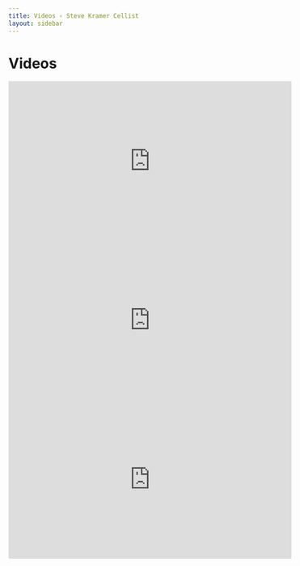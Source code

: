 ```yaml
---
title: Videos ‹ Steve Kramer Cellist
layout: sidebar
---
```

# Videos

<iframe width="560" height="315" src="https://www.youtube.com/embed/JLN3Fr_8b1" frameborder="0" allow="accelerometer; autoplay; encrypted-media; gyroscope; picture-in-picture" allowfullscreen></iframe>

<iframe width="560" height="315" src="https://www.youtube.com/watch?v=K5L-chcm4a4" frameborder="0" allow="accelerometer; autoplay; encrypted-media; gyroscope; picture-in-picture" allowfullscreen></iframe>

<iframe width="560" height="315" src="https://www.youtube.com/watch?v=VItNKY1GTHU" frameborder="0" allow="autoplay; encrypted-media" allowfullscreen></iframe>






